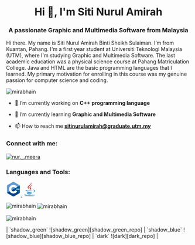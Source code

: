 <h1 align="center">Hi 👋, I'm Siti Nurul Amirah</h1>
<h3 align="center">A passionate Graphic and Multimedia Software from Malaysia</h3>

Hi there. My name is Siti Nurul Amirah Binti Sheikh Sulaiman. I’m from Kuantan, Pahang. I'm a first year student at Universiti Teknologi Malaysia (UTM), where I'm studying Graphic and Multimedia Software. The last academic education was a physical science course at Pahang Matriculation College. Java and HTML are the basic programming languages that I learned. My primary motivation for enrolling in this course was my genuine passion for computer science and coding.

<p align="left"> <img src="https://komarev.com/ghpvc/?username=mirabhain&label=Profile%20views&color=0e75b6&style=flat" alt="mirabhain" /> </p>

- 🔭 I’m currently working on **C++ programming language**

- 🌱 I’m currently learning **Graphic and Multimedia Software**

- 📫 How to reach me **sitinurulamirah@graduate.utm.my**



<h3 align="left">Connect with me:</h3>
<p align="left">
<a href="https://instagram.com/nur._.meera" target="blank"><img align="center" src="https://raw.githubusercontent.com/rahuldkjain/github-profile-readme-generator/master/src/images/icons/Social/instagram.svg" alt="nur._.meera" height="30" width="40" /></a>
</p>

<h3 align="left">Languages and Tools:</h3>
<p align="left"> <a href="https://www.w3schools.com/cpp/" target="_blank" rel="noreferrer"> <img src="https://raw.githubusercontent.com/devicons/devicon/master/icons/cplusplus/cplusplus-original.svg" alt="cplusplus" width="40" height="40"/> </a> <a href="https://www.java.com" target="_blank" rel="noreferrer"> <img src="https://raw.githubusercontent.com/devicons/devicon/master/icons/java/java-original.svg" alt="java" width="40" height="40"/> </a> </p>

<p><img align="left" src="https://github-readme-stats.vercel.app/api/top-langs?username=mirabhain&show_icons=true&locale=en&layout=compact" alt="mirabhain" /></p>

<p>&nbsp;<img align="center" src="https://github-readme-stats.vercel.app/api?username=mirabhain&show_icons=true&locale=en" alt="mirabhain" /></p>

<p><img align="center" src="https://github-readme-streak-stats.herokuapp.com/?user=mirabhain&" alt="mirabhain" /></p>
| `shadow_green` ![shadow_green][shadow_green_repo] | `shadow_blue` ![shadow_blue][shadow_blue_repo] | `dark` ![dark][dark_repo] |

